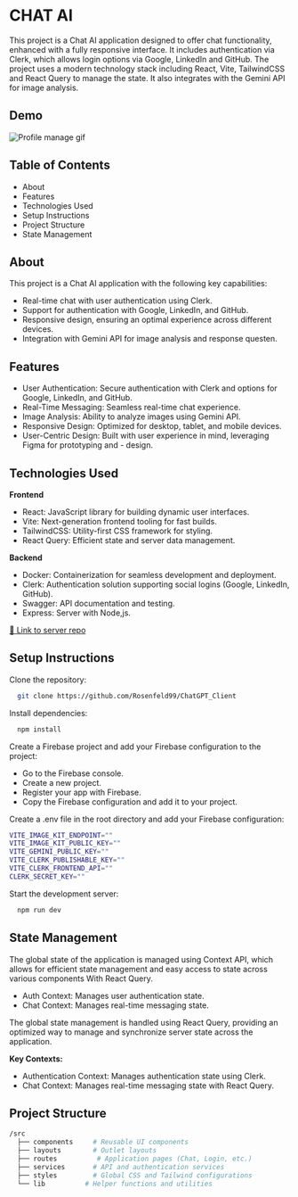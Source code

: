 # CHAT AI

This project is a Chat AI application designed to offer chat functionality, enhanced with a fully responsive interface. It includes authentication via Clerk, which allows login options via Google, LinkedIn and GitHub. The project uses a modern technology stack including React, Vite, TailwindCSS and React Query to manage the state. It also integrates with the Gemini API for image analysis.

## Demo

![Profile manage gif](https://res.cloudinary.com/djwetaeqt/image/upload/v1727816156/%D7%A2%D7%95%D7%AA%D7%A7_%D7%A9%D7%9C_cover_im2_wo0oej.png)


## Table of Contents

- About
- Features
- Technologies Used
- Setup Instructions
- Project Structure
- State Management



## About
This project is a Chat AI application with the following key capabilities:

- Real-time chat with user authentication using Clerk.
- Support for authentication with Google, LinkedIn, and GitHub.
- Responsive design, ensuring an optimal experience across different devices.
- Integration with Gemini API for image analysis and response questen.
## Features

- User Authentication: Secure authentication with Clerk and options for Google, LinkedIn, and GitHub.
- Real-Time Messaging: Seamless real-time chat experience.
- Image Analysis: Ability to analyze images using Gemini API.
- Responsive Design: Optimized for desktop, tablet, and mobile devices.
- User-Centric Design: Built with user experience in mind, leveraging Figma for prototyping and - design.


## Technologies Used

**Frontend**
- React: JavaScript library for building dynamic user interfaces.
- Vite: Next-generation frontend tooling for fast builds.
- TailwindCSS: Utility-first CSS framework for styling.
- React Query: Efficient state and server data management.


**Backend**
- Docker: Containerization for seamless development and deployment.
- Clerk: Authentication solution supporting social logins (Google, LinkedIn, GitHub).
- Swagger: API documentation and testing.
- Express: Server with Node,js.

[🔗 Link to server repo](https://github.com/Rosenfeld99/ChatGPT_Backend)

## Setup Instructions

Clone the repository:

```bash
  git clone https://github.com/Rosenfeld99/ChatGPT_Client
```
Install dependencies:

```bash
  npm install
```

Create a Firebase project and add your Firebase configuration to the project:

- Go to the Firebase console.
- Create a new project.
- Register your app with Firebase.
- Copy the Firebase configuration and add it to your project.

Create a .env file in the root directory and add your Firebase configuration:

```bash
VITE_IMAGE_KIT_ENDPOINT=""
VITE_IMAGE_KIT_PUBLIC_KEY=""
VITE_GEMINI_PUBLIC_KEY=""
VITE_CLERK_PUBLISHABLE_KEY=""
VITE_CLERK_FRONTEND_API=""
CLERK_SECRET_KEY=""

```

Start the development server:

```bash
  npm run dev
```
## State Management

The global state of the application is managed using Context API, which allows for efficient state management and easy access to state across various components With React Query.

- Auth Context: Manages user authentication state.
- Chat Context: Manages real-time messaging state.


The global state management is handled using React Query, providing an optimized way to manage and synchronize server state across the application.

**Key Contexts:**
- Authentication Context: Manages authentication state using Clerk.
- Chat Context: Manages real-time messaging state with React Query.


## Project Structure
```bash
/src
  ├── components     # Reusable UI components
  ├── layouts        # Outlet layouts 
  ├── routes          # Application pages (Chat, Login, etc.)
  ├── services       # API and authentication services
  ├── styles         # Global CSS and Tailwind configurations
  └── lib          # Helper functions and utilities
  ```

